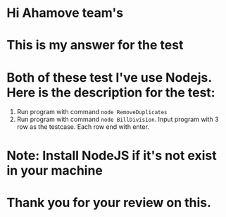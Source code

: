 # Hi Ahamove team's

# This is my answer for the test

# Both of these test I've use Nodejs. Here is the description for the test:

1. Run program with command `node RemoveDuplicates`
2. Run program with command `node BillDivision`. Input program with 3 row as the testcase. Each row end with enter.

# Note: Install NodeJS if it's not exist in your machine

# Thank you for your review on this.
